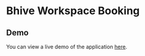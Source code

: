 
# Bhive Workspace Booking

## Demo

You can view a live demo of the application [here](https://bhive-workspace-booking.vercel.app/).
